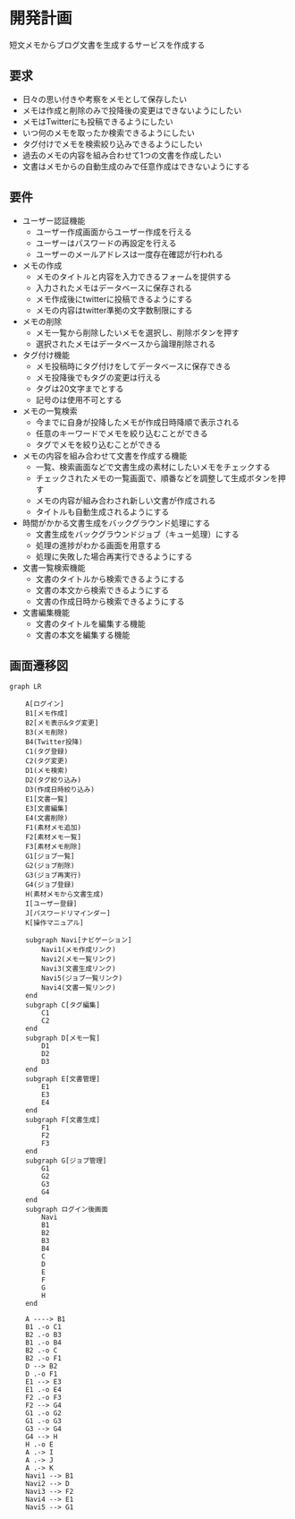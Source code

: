 # 開発計画
短文メモからブログ文書を生成するサービスを作成する

## 要求
- 日々の思い付きや考察をメモとして保存したい
- メモは作成と削除のみで投降後の変更はできないようにしたい
- メモはTwitterにも投稿できるようにしたい
- いつ何のメモを取ったか検索できるようにしたい
- タグ付けでメモを検索絞り込みできるようにしたい
- 過去のメモの内容を組み合わせて1つの文書を作成したい
- 文書はメモからの自動生成のみで任意作成はできないようにする

## 要件
- ユーザー認証機能
    - ユーザー作成画面からユーザー作成を行える
    - ユーザーはパスワードの再設定を行える
    - ユーザーのメールアドレスは一度存在確認が行われる
- メモの作成
    - メモのタイトルと内容を入力できるフォームを提供する
    - 入力されたメモはデータベースに保存される
    - メモ作成後にtwitterに投稿できるようにする
    - メモの内容はtwitter準拠の文字数制限にする
- メモの削除
    - メモ一覧から削除したいメモを選択し、削除ボタンを押す
    - 選択されたメモはデータベースから論理削除される
- タグ付け機能
    - メモ投稿時にタグ付けをしてデータベースに保存できる
    - メモ投降後でもタグの変更は行える
    - タグは20文字までとする
    - 記号のは使用不可とする
- メモの一覧検索
    - 今までに自身が投降したメモが作成日時降順で表示される
    - 任意のキーワードでメモを絞り込むことができる
    - タグでメモを絞り込むことができる
- メモの内容を組み合わせて文書を作成する機能
    - 一覧、検索画面などで文書生成の素材にしたいメモをチェックする
    - チェックされたメモの一覧画面で、順番などを調整して生成ボタンを押す
    - メモの内容が組み合わされ新しい文書が作成される
    - タイトルも自動生成されるようにする
- 時間がかかる文書生成をバックグラウンド処理にする
    - 文書生成をバックグラウンドジョブ（キュー処理）にする
    - 処理の進捗がわかる画面を用意する
    - 処理に失敗した場合再実行できるようにする
- 文書一覧検索機能
    - 文書のタイトルから検索できるようにする
    - 文書の本文から検索できるようにする
    - 文書の作成日時から検索できるようにする
- 文書編集機能
    - 文書のタイトルを編集する機能
    - 文書の本文を編集する機能

## 画面遷移図
```mermaid
graph LR

    A[ログイン]
    B1[メモ作成]
    B2[メモ表示&タグ変更]
    B3(メモ削除)
    B4(Twitter投降)
    C1(タグ登録)
    C2(タグ変更)
    D1(メモ検索)
    D2(タグ絞り込み)
    D3(作成日時絞り込み)
    E1[文書一覧]
    E3[文書編集]
    E4(文書削除)
    F1(素材メモ追加)
    F2[素材メモ一覧]
    F3[素材メモ削除]
    G1[ジョブ一覧]
    G2(ジョブ削除)
    G3(ジョブ再実行)
    G4(ジョブ登録)
    H(素材メモから文書生成)
    I[ユーザー登録]
    J[パスワードリマインダー]
    K[操作マニュアル]

    subgraph Navi[ナビゲーション]
        Navi1(メモ作成リンク)
        Navi2(メモ一覧リンク)
        Navi3(文書生成リンク)
        Navi5(ジョブ一覧リンク)
        Navi4(文書一覧リンク)
    end
    subgraph C[タグ編集]
        C1
        C2
    end
    subgraph D[メモ一覧]
        D1
        D2
        D3
    end
    subgraph E[文書管理]
        E1
        E3
        E4
    end
    subgraph F[文書生成]
        F1
        F2
        F3
    end
    subgraph G[ジョブ管理]
        G1
        G2
        G3
        G4
    end
    subgraph ログイン後画面
        Navi
        B1
        B2
        B3
        B4
        C
        D
        E
        F
        G
        H
    end

    A ----> B1
    B1 .-o C1
    B2 .-o B3
    B1 .-o B4
    B2 .-o C
    B2 .-o F1
    D --> B2
    D .-o F1
    E1 --> E3
    E1 .-o E4
    F2 .-o F3
    F2 --> G4
    G1 .-o G2
    G1 .-o G3
    G3 --> G4
    G4 --> H
    H .-o E
    A .-> I
    A .-> J
    A .-> K
    Navi1 --> B1
    Navi2 --> D
    Navi3 --> F2
    Navi4 --> E1
    Navi5 --> G1
```
